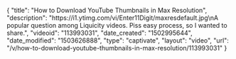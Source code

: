 {
    "title": "How to Download YouTube Thumbnails in Max Resolution",
    "description": "https:\/\/i1.ytimg.com\/vi\/Enter11Digit\/maxresdefault.jpg\nA popular question among Liquicity videos. Piss easy process, so I wanted to share.",
    "videoid": "113993031",
    "date_created": "1502995644",
    "date_modified": "1503626888",
    "type": "captivate",
    "layout": "video",
    "url": "\/v\/how-to-download-youtube-thumbnails-in-max-resolution\/113993031"
}
